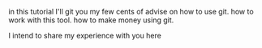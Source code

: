 in this tutorial I'll git you my few cents of advise on how 
to use git.  how to work with this tool.  how to make money
using git.  

I intend to share my experience with you here
